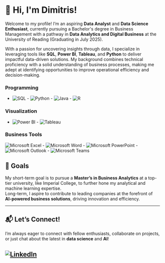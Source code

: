 # 👋 Hi, I'm Dimitris!  

Welcome to my profile! I’m an aspiring **Data Analyst** and **Data Science Enthusiast**, currently pursuing a Bachelor's degree in Business Management with a pathway in **Data Analytics and Digital Business** at the University of Reading (Graduating in July 2025).  

With a passion for uncovering insights through data, I specialize in leveraging tools like **SQL**, **Power BI**, **Tableau**, and **Python** to deliver impactful data-driven solutions. My background combines technical proficiency with a solid understanding of business processes, making me adept at identifying opportunities to improve operational efficiency and decision-making.

### **Programming**  
- ![SQL](https://img.shields.io/badge/SQL-4479A1?style=flat&logo=Microsoft%20SQL%20Server&logoColor=white) - ![Python](https://img.shields.io/badge/Python-3776AB?style=flat&logo=python&logoColor=white) - ![Java](https://img.shields.io/badge/Java-007396?style=flat&logo=java&logoColor=white) - ![R](https://img.shields.io/badge/R-276DC3?style=flat&logo=R&logoColor=white)  

### **Visualization**  
- ![Power BI](https://img.shields.io/badge/PowerBI-F2C811?style=flat&logo=powerbi&logoColor=black) - ![Tableau](https://img.shields.io/badge/Tableau-E97627?style=flat&logo=Tableau&logoColor=white)  

### **Business Tools**  
![Microsoft Excel](https://img.shields.io/badge/Microsoft%20Excel-217346?style=flat&logo=microsoft-excel&logoColor=white) - ![Microsoft Word](https://img.shields.io/badge/Microsoft%20Word-2B579A?style=flat&logo=microsoft-word&logoColor=white) - ![Microsoft PowerPoint](https://img.shields.io/badge/Microsoft%20PowerPoint-B7472A?style=flat&logo=microsoft-powerpoint&logoColor=white) - ![Microsoft Outlook](https://img.shields.io/badge/Microsoft%20Outlook-0078D4?style=flat&logo=microsoft-outlook&logoColor=white) - ![Microsoft Teams](https://img.shields.io/badge/Microsoft%20Teams-6264A7?style=flat&logo=microsoft-teams&logoColor=white) 
## 🎯 Goals  
My short-term goal is to pursue a **Master’s in Business Analytics** at a top-tier university, like Imperial College, to further hone my analytical and machine learning expertise.  
Long-term, I aspire to contribute to leading companies at the forefront of **AI-powered business solutions**, driving innovation and efficiency.

---
## 📬 Let’s Connect!  
I’m always eager to connect with fellow enthusiasts, collaborate on projects, or just chat about the latest in **data science** and **AI**!  

[![LinkedIn](https://img.shields.io/badge/LinkedIn-Connect-blue)](https://www.linkedin.com/in/dimitriosath/ "Click to visit my LinkedIn profile")  
---

